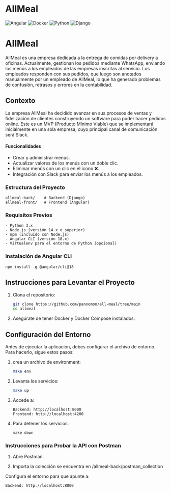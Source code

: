 # AllMeal

![Angular](https://img.shields.io/badge/Angular-18-red)
![Docker](https://img.shields.io/badge/Docker-v20.10.8-blue)
![Python](https://img.shields.io/badge/Python-3.x-brightgreen)
![Django](https://img.shields.io/badge/Django-3.x-blueviolet)

# AllMeal

AllMeal es una empresa dedicada a la entrega de comidas por delivery a oficinas. Actualmente, gestionan los pedidos mediante WhatsApp, enviando los menús a los empleados de las empresas inscritas al servicio. Los empleados responden con sus pedidos, que luego son anotados manualmente por un empleado de AllMeal, lo que ha generado problemas de confusión, retrasos y errores en la contabilidad.

## Contexto

La empresa AllMeal ha decidido avanzar en sus procesos de ventas y fidelización de clientes construyendo un software para poder hacer pedidos online. Este es un MVP (Producto Mínimo Viable) que se implementará inicialmente en una sola empresa, cuyo principal canal de comunicación será Slack. 

#### Funcionalidades

- Crear y administrar menús.
- Actualizar valores de los menús con un doble clic.
- Eliminar menús con un clic en el icono ❌.
- Integración con Slack para enviar los menús a los empleados.

### Estructura del Proyecto

```plaintext
allmeal-back/    # Backend (Django)
allmeal-front/   # Frontend (Angular)
```

### Requisitos Previos
```plaintext
- Python 3.x
- Node.js (versión 14.x o superior)
- npm (incluido con Node.js)
- Angular CLI (versión 18.x)
- Virtualenv para el entorno de Python (opcional)
```

### Instalación de Angular CLI
```
npm install -g @angular/cli@18
```


## Instrucciones para Levantar el Proyecto

1. Clona el repositorio:
   ```bash
   git clone https://github.com/panxomon/all-meal/tree/main
   cd allmeal

2. Asegúrate de tener Docker y Docker Compose instalados.

## Configuración del Entorno

Antes de ejecutar la aplicación, debes configurar el archivo de entorno. Para hacerlo, sigue estos pasos:

1. crea un archivo de environment:

   ```bash
   make env

2. Levanta los servicios:

    ```bash    
    make up
    ```

4. Accede a:
    ``` 
    Backend: http://localhost:8000
    Frontend: http://localhost:4200
    ```
5. Para detener los servicios:
    ```
    make down    
    ```

### Instrucciones para Probar la API con Postman
1. Abre Postman.

2. Importa la colección se encuentra en /allmeal-back/postman_collection

Configura el entorno para que apunte a:

    Backend: http://localhost:8000

